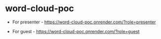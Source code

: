 # word-cloud-poc

- For presenter - https://word-cloud-poc.onrender.com/?role=presenter

- For guest - https://word-cloud-poc.onrender.com/?role=guest

